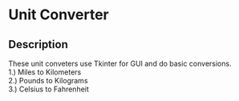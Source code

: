 # Unit Converter

## Description
These unit conveters use Tkinter for GUI and do basic conversions.<br>
1.) Miles to Kilometers<br>
2.) Pounds to Kilograms<br>
3.) Celsius to Fahrenheit<br>
